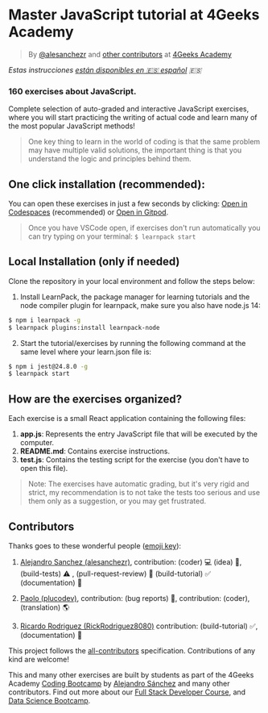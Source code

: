 <!-- hide -->
# Master JavaScript tutorial at 4Geeks Academy

> By [@alesanchezr](https://twitter.com/alesanchezr) and [other contributors](https://github.com/4GeeksAcademy/master-javascript-programming-exercises/graphs/contributors) at [4Geeks Academy](https://4geeksacademy.co/)

*Estas instrucciones [están disponibles en 🇪🇸 español](https://github.com/4GeeksAcademy/master-javascript-programming-exercises/blob/main/README.es.md) :es:*
<!-- endhide -->

### 160 exercises about JavaScript.

Complete selection of auto-graded and interactive JavaScript exercises, where you will start practicing the writing of actual code and learn many of the most popular JavaScript methods!

> One key thing to learn in the world of coding is that the same problem may have multiple valid solutions, the important thing is that you understand the logic and principles behind them.

<!-- hide -->

## One click installation (recommended):

You can open these exercises in just a few seconds by clicking: [Open in Codespaces](https://codespaces.new/?repo=4GeeksAcademy/master-javascript-programming-exercises) (recommended) or [Open in Gitpod](https://gitpod.io#https://github.com/4GeeksAcademy/master-javascript-programming-exercises).

> Once you have VSCode open, if exercises don't run automatically you can try typing on your terminal: `$ learnpack start`

## Local Installation (only if needed)

Clone the repository in your local environment and follow the steps below:

1. Install LearnPack, the package manager for learning tutorials and the node compiler plugin for learnpack, make sure you also have node.js 14:

```bash
$ npm i learnpack -g
$ learnpack plugins:install learnpack-node
```

2. Start the tutorial/exercises by running the following command at the same level where your learn.json file is:

```bash
$ npm i jest@24.8.0 -g
$ learnpack start
```
<!-- endhide -->

## How are the exercises organized?

Each exercise is a small React application containing the following files:

1. **app.js**: Represents the entry JavaScript file that will be executed by the computer.
2. **README.md**: Contains exercise instructions.
3. **test.js**: Contains the testing script for the exercise (you don't have to open this file).

> Note: The exercises have automatic grading, but it's very rigid and strict, my recommendation is to not take the tests too serious and use them only as a suggestion, or you may get frustrated.

## Contributors

Thanks goes to these wonderful people ([emoji key](https://github.com/kentcdodds/all-contributors#emoji-key)):

1. [Alejandro Sanchez (alesanchezr)](https://github.com/alesanchezr), contribution: (coder) 💻  (idea) 🤔, (build-tests) ⚠️ , (pull-request-review) 👀 (build-tutorial) ✅ (documentation) 📖

2. [Paolo (plucodev)](https://github.com/plucodev), contribution: (bug reports) 🐛, contribution: (coder), (translation) 🌎

3. [Ricardo Rodriguez (RickRodriguez8080)](https://github.com/RickRodriguez8080) contribution: (build-tutorial)  ✅, (documentation) 📖

This project follows the [all-contributors](https://github.com/kentcdodds/all-contributors) specification. Contributions of any kind are welcome!

This and many other exercises are built by students as part of the 4Geeks Academy [Coding Bootcamp](https://4geeksacademy.com/us/coding-bootcamp) by [Alejandro Sánchez](https://twitter.com/alesanchezr) and many other contributors. Find out more about our [Full Stack Developer Course](https://4geeksacademy.com/us/coding-bootcamps/part-time-full-stack-developer), and  [Data Science Bootcamp](https://4geeksacademy.com/us/coding-bootcamps/datascience-machine-learning).
